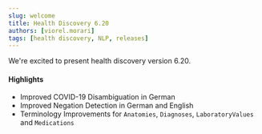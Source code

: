 ```yaml
---
slug: welcome
title: Health Discovery 6.20
authors: [viorel.morari]
tags: [health discovery, NLP, releases]
---
```


We're excited to present health discovery version 6.20.

#### Highlights

- Improved COVID-19 Disambiguation in German
- Improved Negation Detection in German and English
- Terminology Improvements for `Anatomies`, `Diagnoses`, `LaboratoryValues` and `Medications`

